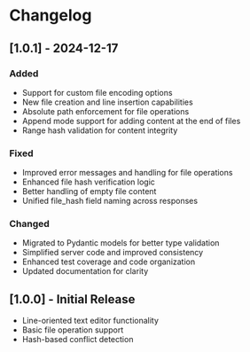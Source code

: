 # Changelog

## [1.0.1] - 2024-12-17

### Added
- Support for custom file encoding options
- New file creation and line insertion capabilities
- Absolute path enforcement for file operations
- Append mode support for adding content at the end of files
- Range hash validation for content integrity

### Fixed
- Improved error messages and handling for file operations
- Enhanced file hash verification logic
- Better handling of empty file content
- Unified file_hash field naming across responses

### Changed
- Migrated to Pydantic models for better type validation
- Simplified server code and improved consistency
- Enhanced test coverage and code organization
- Updated documentation for clarity

## [1.0.0] - Initial Release

- Line-oriented text editor functionality
- Basic file operation support
- Hash-based conflict detection
